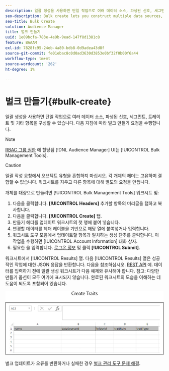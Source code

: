 ```yaml
---
description: 일괄 생성을 사용하면 단일 작업으로 여러 데이터 소스, 파생된 신호, 세그먼트, 트레이트 및 기타 항목을 구성할 수 있습니다. 다음 지침에 따라 벌크 만들기 요청을 수행합니다.
seo-description: Bulk create lets you construct multiple data sources, derived signals, segments, traits, and other items with a single operation. Follow these instructions to make a bulk creation request.
seo-title: Bulk Create
solution: Audience Manager
title: 벌크 만들기
uuid: 1e09bcfa-783e-4e9b-9ead-147f8d1381c8
feature: BAAAM
exl-id: 7828fc95-24eb-4a80-bdb8-0d9adea43d8f
source-git-commit: fe01ebac8c0d0ad3630d3853e0bf32f0b00f6a44
workflow-type: tm+mt
source-wordcount: '262'
ht-degree: 1%

---
```


# 벌크 만들기{#bulk-create}

일괄 생성을 사용하면 단일 작업으로 여러 데이터 소스, 파생된 신호, 세그먼트, 트레이트 및 기타 항목을 구성할 수 있습니다. 다음 지침에 따라 벌크 만들기 요청을 수행합니다.

<!-- 

t_bulk_create.xml

 -->

>[!NOTE]
>
>[RBAC 그룹 권한](../../features/administration/administration-overview.md) 에 할당됨 [!DNL Audience Manager] UI는 [!UICONTROL Bulk Management Tools].

>[!CAUTION]
>
>일괄 작성 요청에서 오브젝트 유형을 혼합하지 마십시오. 각 개체의 헤더는 고유하며 결합할 수 없습니다. 워크시트를 지우고 다른 항목에 대해 별도의 요청을 만듭니다.

개체를 대량으로 만들려면 [!UICONTROL Bulk Management Tools] 워크시트 및:

1. 다음을 클릭합니다. **[!UICONTROL Headers]** 추가할 항목의 머리글을 탭하고 복사합니다.
2. 다음을 클릭합니다. **[!UICONTROL Create]** 탭.
3. 만들기 헤더를 업데이트 워크시트의 첫 행에 붙여 넣습니다.
4. 변경할 데이터를 헤더 레이블을 기반으로 해당 열에 붙여넣거나 입력합니다.
5. 워크시트 도구 모음에서 업데이트할 항목과 일치하는 생성 단추를 클릭합니다.
이 작업을 수행하면 [!UICONTROL Account Information] 대화 상자.
6. 필요한 을 입력합니다. [로그온 정보](../../reference/bulk-management-tools/bulk-management-intro.md#auth-reqs) 및 클릭 **[!UICONTROL Submit]**.

워크시트에서 [!UICONTROL Results] 열. 다음 [!UICONTROL Results] 열은 성공적인 작업에 대한 JSON 응답을 반환합니다. 다음을 참조하십시오. [REST API](../../api/rest-api-main/rest-api-main.md) 예. 데이터를 입력하기 전에 일괄 생성 워크시트가 다음 예제와 유사해야 합니다. 참고: 다양한 만들기 옵션이 모두 여기에 표시되지 않습니다. 완료된 워크시트의 모습을 이해하는 데 도움이 되도록 포함되어 있습니다.

![](assets/cretetraits.png)

벌크 업데이트가 오류를 반환하거나 실패한 경우 [벌크 관리 도구 문제 해결](../../reference/bulk-management-tools/bulk-troubleshooting.md).
